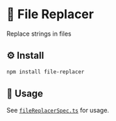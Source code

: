 # 🚂 File Replacer

Replace strings in files

## ⚙️ Install

```bash
npm install file-replacer
```

## 🏃 Usage

See [`fileReplacerSpec.ts`](src/fileReplacerSpec.ts) for usage.